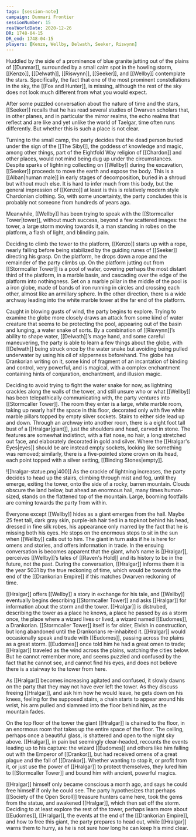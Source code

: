 ```yaml
---
tags: [session-note]
campaign: Dunmari Frontier
sessionNumber: 15
realWorldDate: 2020-12-26
DR: 1748-04-15
DR_end: 1748-04-15
players: [Kenzo, Wellby, Delwath, Seeker, Riswynn]
---
```


Huddled by the side of a prominence of blue granite jutting out of the plains of [[Dunmar]], surrounded by a small calm spot in the howling storm, [[Kenzo]], [[Delwath]], [[Riswynn]], [[Seeker]], and [[Wellby]] contemplate the stars. Specifically, the fact that one of the most prominent constellations in the sky, the [[Fox and Hunter]], is missing, although the rest of the sky does not look much different from what you would expect.

After some puzzled conversation about the nature of time and the stars, [[Seeker]] recalls that he has read several studies of Dwarven scholars that, in other planes, and in particular the mirror realms, the echo realms that reflect and are like and yet unlike the world of Taelgar, time often runs differently. But whether this is such a place is not clear. 

Turning to the small camp, the party decides that the dead person buried under the sign of the [[The Sibyl]], the goddess of knowledge and magic, among other things, part of the Eightfold Way religion of [[Chardon]] and other places, would not mind being dug up under the circumstances. Despite sparks of lightning collecting on [[Wellby]] during the excavation, [[Seeker]] proceeds to move the earth and expose the body. This is a [[Alban|human male]] in early stages of decomposition, buried in a shroud but without much else. It is hard to infer much from this body, but the general impression of [[Kenzo]] at least is this is relatively modern style Chardonian clothing. So, with some uncertainty, the party concludes this is probably not someone from hundreds of years ago.

Meanwhile, [[Wellby]] has been trying to speak with the [[Stormcaller Tower|tower]], without much success, beyond a few scattered images: the tower, a large storm moving towards it, a man standing in robes on the platform, a flash of light, and blinding pain.

Deciding to climb the tower to the platform, [[Kenzo]] starts up with a rope, nearly falling before being stabilized by the guiding runes of [[Seeker]] directing his grasp. On the platform, he drops down a rope and the remainder of the party climbs up. On the platform jutting out from [[Stormcaller Tower]] is a pool of water, covering perhaps the most distant third of the platform, in a marble basin, and cascading over the edge of the platform into nothingness. Set on a marble pillar in the middle of the pool is a iron globe, made of bands of iron running in circles and crossing each other, almost like an armillary sphere. In the other direction, there is a wide archway leading into the white marble tower at the far end of the platform.

Caught in blowing gusts of wind, the party begins to explore. Trying to examine the globe more closely draws an attack from some kind of water creature that seems to be protecting the pool, appearing out of the basin and lunging, a water snake of sorts. By a combination of [[Riswynn]]’s ability to shape water, [[Delwath]]’s mage hand, and some careful maneuvering, the party is able to learn a few things about the globe, with [[Delwath]] being struck once by the water snake but avoiding being pulled underwater by using his oil of slipperness beforehand. The globe has Drankorian writing on it, some kind of fragment of an incantation of binding and control, very powerful, and is magical, with a complex enchantment containing hints of conjuration, enchantment, and illusion magic. 

Deciding to avoid trying to fight the water snake for now, as lightning crackles along the walls of the tower, and still unsure who or what [[Wellby]] has been telepathically communicating with, the party ventures into [[Stormcaller Tower]]. The room they enter is a large, white marble room, taking up nearly half the space in this floor, decorated only with five white marble pillars topped by empty silver sockets. Stairs to either side lead up and down. Through an archway into another room, there is a eight foot tall bust of a [[Hralgar|giant]], just the shoulders and head, carved in stone. The features are somewhat indistinct, with a flat nose, no hair, a long stretched out face, and elaborately decorated in gold and silver. Where the [[Hralgar's Eyes|eyes]] should be are instead empty sockets, looking like something was removed; similarly, there is a five-pointed stone crown on its head, each point topped with a silver setting, [[Binding Stones|empty]]. 

![[hralgar-statue.png|400]]
As the crackle of lightning increases, the party decides to head up the stairs, climbing through mist and fog, until they emerge, exiting the tower, onto the side of a rocky, barren mountain. Clouds obscure the land below, but ahead an enormous hall, many times human-sized, stands on the flattened top of the mountain. Large, booming footfalls are coming towards the party from within.

Everyone except [[Wellby]] hides as a giant emerges from the hall. Maybe 25 feet tall, dark gray skin, purple-ish hair tied in a topknot behind his head, dressed in fine silk robes, his appearance only marred by the fact that he is missing both his eyes. He stops on the enormous steps to sit in the sun when [[Wellby]] calls out to him. The giant in turn asks if he is here for omens and stories, and offers information in trade. In the ensuing conversation is becomes apparent that the giant, who’s name is [[Hralgar]], perceives [[Wellby]]’s tales of [[Raven's Hold]] and its history to be in the future, not the past. During the conversation, [[Hralgar]] informs them it is the year 5031 by the true reckoning of time, which would be towards the end of the [[Drankorian Empire]] if this matches Dwarven reckoning of time. 

[[Hralgar]] offers [[Wellby]] a story in exchange for his tale, and [[Wellby]] eventually begins describing [[Stormcaller Tower]] and asks [[Hralgar]] for information about the storm and the tower. [[Hralgar]] is distrubed, describing the tower as a place he knows, a place he passed by as a storm once, the place where a wizard lives or lived, a wizard named [[Eudomes]], a Drankorian. [[Stormcaller Tower]] itself is far older, Elvish in construction, but long abandoned until the Drankorians re-inhabited it. [[Hralgar]] would occasionally speak and trade with [[Eudomes]], passing across the plains as a great storm. [[Eudomes]] once told him he had a great omen to trade; [[Hralgar]] traveled as the wind across the plains, watching the cities below. But he cannot remember more, and seems puzzled and confused by the fact that he cannot see, and cannot find his eyes, and does not believe there is a stairway to the tower from here. 

As [[Hralgar]] becomes increasing agitated and confused, it slowly dawns on the party that they may not have ever left the tower. As they discuss freeing [[Hralgar]], and ask him how he would leave, he gets down on his knees, feeling for the supposed stairs, a chain starts to appear around his wrist, his arm pulled and slammed into the floor behind him, as the mountain fades. 

On the top floor of the tower the giant [[Hralgar]] is chained to the floor, in an enormous room that takes up the entire space of the floor. The ceiling, perhaps once a beautiful glass, is shattered and open to the night sky above. [[Hralgar]], in pain but seemingly clear-headed, recounts the events leading up to his capture: the wizard [[Eudomes]] and others like him falling out with the Emperor of [[Drankor]], but had received omens of a great plague and the fall of [[Drankor]]. Whether wanting to stop it, or profit from it, or just use the power of [[Hralgar]] to protect themselves, they lured him to [[Stormcaller Tower]] and bound him with ancient, powerful magics. 

[[Hralgar]] himself only became conscious a month ago, and says he could free himself if only he could see. The party hypothesizes that perhaps [[Society of the Open Scroll]] treasure hunters came here, took the gems from the statue, and awakened [[Hralgar]], which then set off the storm. Deciding to at least explore the rest of the tower, perhaps learn more about [[Eudomes]], [[Hralgar]], the events at the end of the [[Drankorian Empire]], and how to free this giant, the party prepares to head out, while [[Hralgar]] warns them to hurry, as he is not sure how long he can keep his mind clear.
